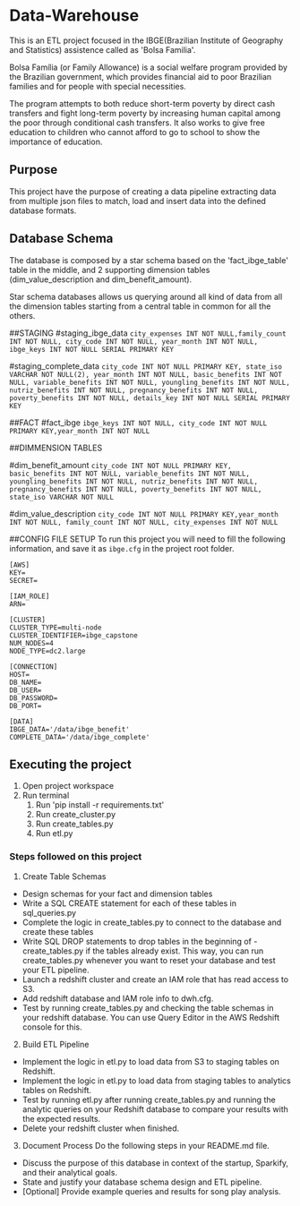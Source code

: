 # Data-Warehouse

This is an ETL project focused in the IBGE(Brazilian Institute of Geography and Statistics) assistence called as 'Bolsa Familia'.

Bolsa Família (or Family Allowance) is a social welfare program provided by the Brazilian government, which provides financial aid to poor Brazilian families and for people with special necessities.

The program attempts to both reduce short-term poverty by direct cash transfers and fight long-term poverty by increasing human capital among the poor through conditional cash transfers. It also works to give free education to children who cannot afford to go to school to show the importance of education.

## Purpose

This project have the purpose of creating a data pipeline extracting data from multiple
json files to match, load and insert data into the defined database formats.

## Database Schema

The database is composed by a star schema based on the 'fact_ibge_table' table in the middle, and 2 supporting dimension tables (dim_value_description and dim_benefit_amount).

Star schema databases allows us querying around all kind of data from all the dimension tables starting from a central table in common for all the others.

##STAGING
#staging_ibge_data
`city_expenses INT NOT NULL,family_count INT NOT NULL, city_code INT NOT NULL, year_month INT NOT NULL, ibge_keys INT NOT NULL SERIAL PRIMARY KEY`


#staging_complete_data
`city_code INT NOT NULL PRIMARY KEY, state_iso VARCHAR NOT NULL(2), year_month INT NOT NULL, basic_benefits INT NOT NULL, variable_benefits INT NOT NULL, youngling_benefits INT NOT NULL, nutriz_benefits INT NOT NULL, pregnancy_benefits INT NOT NULL, poverty_benefits INT NOT NULL, details_key INT NOT NULL SERIAL PRIMARY KEY`

##FACT
#fact_ibge
`ibge_keys INT NOT NULL, city_code INT NOT NULL PRIMARY KEY,year_month INT NOT NULL`

##DIMMENSION TABLES

#dim_benefit_amount
`city_code INT NOT NULL PRIMARY KEY, basic_benefits INT NOT NULL, variable_benefits INT NOT NULL, youngling_benefits INT NOT NULL, nutriz_benefits INT NOT NULL, pregnancy_benefits INT NOT NULL, poverty_benefits INT NOT NULL, state_iso VARCHAR NOT NULL`

#dim_value_description
`city_code INT NOT NULL PRIMARY KEY,year_month INT NOT NULL, family_count INT NOT NULL, city_expenses INT NOT NULL`


##CONFIG FILE SETUP
To run this project you will need to fill the following information, and save it as `ibge.cfg` in the project root folder.

```
[AWS]
KEY=
SECRET=

[IAM_ROLE]
ARN=

[CLUSTER]
CLUSTER_TYPE=multi-node
CLUSTER_IDENTIFIER=ibge_capstone
NUM_NODES=4
NODE_TYPE=dc2.large

[CONNECTION]
HOST=
DB_NAME=
DB_USER=
DB_PASSWORD=
DB_PORT=

[DATA]
IBGE_DATA='/data/ibge_benefit'
COMPLETE_DATA='/data/ibge_complete'
```

## Executing the project
1. Open project workspace
2. Run terminal
    1. Run 'pip install -r requirements.txt'
    2. Run create_cluster.py
    3. Run create_tables.py
    4. Run etl.py

### Steps followed on this project

1. Create Table Schemas
- Design schemas for your fact and dimension tables
- Write a SQL CREATE statement for each of these tables in sql_queries.py
- Complete the logic in create_tables.py to connect to the database and create these tables
- Write SQL DROP statements to drop tables in the beginning of - create_tables.py if the tables already exist. This way, you can run create_tables.py whenever you want to reset your database and test your ETL pipeline.
- Launch a redshift cluster and create an IAM role that has read access to S3.
- Add redshift database and IAM role info to dwh.cfg.
- Test by running create_tables.py and checking the table schemas in your redshift database. You can use Query Editor in the AWS Redshift console for this.

2. Build ETL Pipeline
- Implement the logic in etl.py to load data from S3 to staging tables on Redshift.
- Implement the logic in etl.py to load data from staging tables to analytics tables on Redshift.
- Test by running etl.py after running create_tables.py and running the analytic queries on your Redshift database to compare your results with the expected results.
- Delete your redshift cluster when finished.

3. Document Process
Do the following steps in your README.md file.

- Discuss the purpose of this database in context of the startup, Sparkify, and their analytical goals.
- State and justify your database schema design and ETL pipeline.
- [Optional] Provide example queries and results for song play analysis.